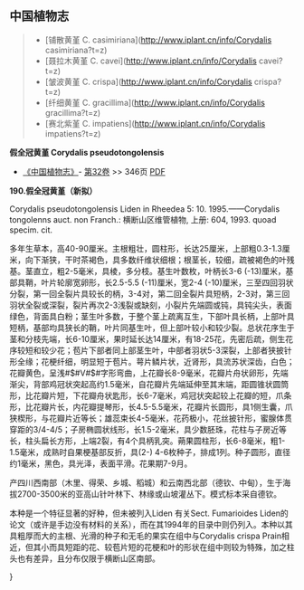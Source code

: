 

## 中国植物志

> * [铺散黄堇  C.  casimiriana](http://www.iplant.cn/info/Corydalis casimiriana?t=z)
> * [聂拉木黄堇  C.  cavei](http://www.iplant.cn/info/Corydalis cavei?t=z)
> * [皱波黄堇  C.  crispa](http://www.iplant.cn/info/Corydalis crispa?t=z)
> * [纤细黄堇  C.  gracillima](http://www.iplant.cn/info/Corydalis gracillima?t=z)
> * [赛北紫堇  C.  impatiens](http://www.iplant.cn/info/Corydalis impatiens?t=z)

**假全冠黄堇 Corydalis pseudotongolensis**

* [《中国植物志》](http://www.iplant.cn/frps)- [第32卷](http://www.iplant.cn/frps/vol/32) >> 346页 [PDF](http://www.iplant.cn/frps/pdf/32/346.pdf)

**190.假全冠黄堇（新拟）**

Corydalis pseudotongolensis Liden in Rheedea 5: 10. 1995.——Corydalis tongolenns auct. non Franch.: 横断山区维管植物, 上册: 604, 1993. quoad specim. cit.

多年生草本，高40-90厘米。主根粗壮，圆柱形，长达25厘米，上部粗0.3-1.3厘米，向下渐狭，干时茶褐色，具多数纤维状细根；根茎长，较细，疏被褐色的叶残基。茎直立，粗2-5毫米，具棱，多分枝。基生叶数枚，叶柄长3-6 (-13)厘米，基部具鞘，叶片轮廓宽卵形，长2.5-5.5 (-11)厘米，宽2-4 (-10)厘米，三至四回羽状分裂，第一回全裂片具较长的柄，3-4对，第二回全裂片具短柄，2-3对，第三回羽状全裂或深裂，裂片再次2-3浅裂或缺刻，小裂片先端圆或钝，具钝尖头，表面绿色，背面具白粉；茎生叶多数，于整个茎上疏离互生，下部叶具长柄，上部叶具短柄，基部均具狭长的鞘，叶片同基生叶，但上部叶较小和较少裂。总状花序生于茎和分枝先端，长6-10厘米，果时延长达14厘米，有18-25花，先密后疏，侧生花序较短和较少花；苞片下部者同上部茎生叶，中部者羽状5-3深裂，上部者狭披针形全缘；花梗纤细，明显短于苞片。萼片鳞片状，近肾形，具流苏状深齿，白色；花瓣黄色，呈浅#$#V#$#字形弯曲，上花瓣长8-9毫米，花瓣片舟状卵形，先端渐尖，背部鸡冠状突起高约1.5毫米，自花瓣片先端延伸至其末端，距圆锥状圆筒形，比花瓣片短，下花瓣舟状匙形，长6-7毫米，鸡冠状突起较上花瓣的短，爪条形，比花瓣片长，内花瓣提琴形，长4.5-5.5毫米，花瓣片长圆形，具1侧生囊，爪狭楔形，与花瓣片近等长；雄蕊束长4-5毫米，花药极小，花丝披针形，蜜腺体贯穿距的3/4-4/5；子房椭圆状线形，长1.5-2毫米，具少数胚珠，花柱与子房近等长，柱头扁长方形，上端2裂，有4个具柄乳突。蒴果圆柱形，长6-8毫米，粗1-1.5毫米，成熟时自果梗基部反折，具(2-) 4-6枚种子，排成1列。种子圆形，直径约1毫米，黑色，具光泽，表面平滑。花果期7-9月。

产四川西南部（木里、得荣、乡城、稻城）和云南西北部（德钦、中甸），生于海拔2700-3500米的亚高山针叶林下、林缘或山坡灌丛下。模式标本采自德钦。

本种是一个特征显著的好种，但未被列入Liden 有关Sect. Fumarioides Liden的论文（或许是手边没有材料的关系），而在其1994年的目录中则仍列入。本种以其具粗厚而大的主根、光滑的种子和无毛的果实在组中与Corydalis crispa Prain相近，但其小而具短距的花、较苞片短的花梗和叶的形状在组中则较为特殊，加之柱头也有差异，且分布仅限于横断山区南部。

}
